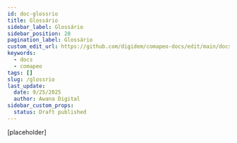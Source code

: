 ```yaml
---
id: doc-glossrio
title: Glossário
sidebar_label: Glossário
sidebar_position: 28
pagination_label: Glossário
custom_edit_url: https://github.com/digidem/comapeo-docs/edit/main/docs/soluo-de-problemas/glossrio.md
keywords:
  - docs
  - comapeo
tags: []
slug: /glossrio
last_update:
  date: 9/25/2025
  author: Awana Digital
sidebar_custom_props:
  status: Draft published
---
```


[placeholder]

